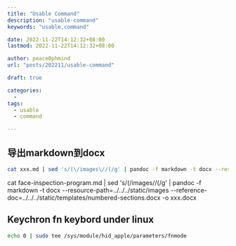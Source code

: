 ```yaml
---
title: "Usable Command"
description: "usable-command"
keywords: "usable,command"

date: 2022-11-22T14:12:32+08:00
lastmod: 2022-11-22T14:12:32+08:00

author: peace0phmind
url: "posts/202211/usable-command"

draft: true

categories:
  -
tags:
  - usable
  - command

---
```


## 导出markdown到docx
```bash
cat xxx.md | sed 's/(\/images\//(/g' | pandoc -f markdown -t docx --resource-path=../../../static/images --reference-doc=../../../static/templates/numbered-sections.docx -o xxx.docx
```

cat face-inspection-program.md | sed 's/(\/images\//(/g' | pandoc -f markdown -t docx --resource-path=../../../static/images --reference-doc=../../../static/templates/numbered-sections.docx -o xxx.docx

## Keychron fn keybord under linux
```bash
echo 0 | sudo tee /sys/module/hid_apple/parameters/fnmode
```

